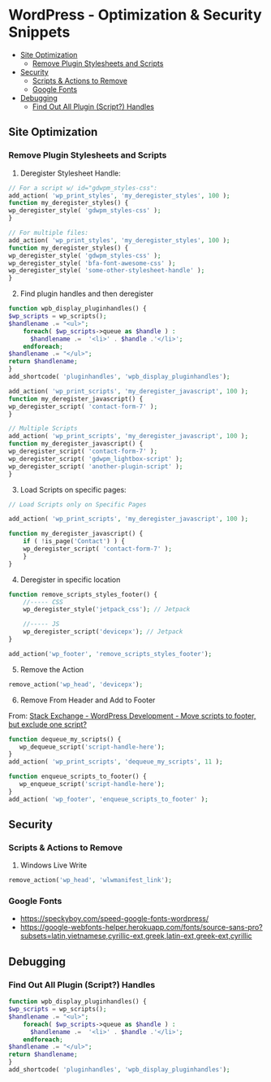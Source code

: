# WordPress - Optimization & Security Snippets

<!-- MarkdownTOC -->

* [Site Optimization](#site-optimization)
  * [Remove Plugin Stylesheets and Scripts](#remove-plugin-stylesheets-and-scripts)
* [Security](#security)
  * [Scripts & Actions to Remove](#scripts--actions-to-remove)
  * [Google Fonts](#google-fonts)
* [Debugging](#debugging)
  * [Find Out All Plugin \(Script?\) Handles](#find-out-all-plugin-script-handles)

<!-- /MarkdownTOC -->

<a id="site-optimization"></a>
## Site Optimization

<a id="remove-plugin-stylesheets-and-scripts"></a>
### Remove Plugin Stylesheets and Scripts

1. Deregister Stylesheet Handle:

```php
// For a script w/ id="gdwpm_styles-css":
add_action( 'wp_print_styles', 'my_deregister_styles', 100 );
function my_deregister_styles() {
wp_deregister_style( 'gdwpm_styles-css' );
}

// For multiple files:
add_action( 'wp_print_styles', 'my_deregister_styles', 100 );
function my_deregister_styles() {
wp_deregister_style( 'gdwpm_styles-css' );
wp_deregister_style( 'bfa-font-awesome-css' );
wp_deregister_style( 'some-other-stylesheet-handle' );
}
```

2. Find plugin handles and then deregister

```php
function wpb_display_pluginhandles() {
$wp_scripts = wp_scripts();
$handlename .= "<ul>";
    foreach( $wp_scripts->queue as $handle ) :
      $handlename .=  '<li>' . $handle .'</li>';
    endforeach;
$handlename .= "</ul>";
return $handlename;
}
add_shortcode( 'pluginhandles', 'wpb_display_pluginhandles');
```

```php
add_action( 'wp_print_scripts', 'my_deregister_javascript', 100 );
function my_deregister_javascript() {
wp_deregister_script( 'contact-form-7' );
}

// Multiple Scripts
add_action( 'wp_print_scripts', 'my_deregister_javascript', 100 );
function my_deregister_javascript() {
wp_deregister_script( 'contact-form-7' );
wp_deregister_script( 'gdwpm_lightbox-script' );
wp_deregister_script( 'another-plugin-script' );
}
```

3. Load Scripts on specific pages:

```php
// Load Scripts only on Specific Pages

add_action( 'wp_print_scripts', 'my_deregister_javascript', 100 );

function my_deregister_javascript() {
    if ( !is_page('Contact') ) {
    wp_deregister_script( 'contact-form-7' );
    }
}
```

4. Deregister in specific location

```php
function remove_scripts_styles_footer() {
    //----- CSS
    wp_deregister_style('jetpack_css'); // Jetpack

    //----- JS
    wp_deregister_script('devicepx'); // Jetpack
}

add_action('wp_footer', 'remove_scripts_styles_footer');
```

5. Remove the Action

```php
remove_action('wp_head', 'devicepx');
```

6. Remove From Header and Add to Footer

From: [Stack Exchange - WordPress Development - Move scripts to footer, but exclude one script?](https://wordpress.stackexchange.com/questions/205938/move-scripts-to-footer-but-exclude-one-script)

```php
function dequeue_my_scripts() {
   wp_dequeue_script('script-handle-here');
}
add_action( 'wp_print_scripts', 'dequeue_my_scripts', 11 );
```

```php
function enqueue_scripts_to_footer() {
   wp_enqueue_script('script-handle-here');
}
add_action( 'wp_footer', 'enqueue_scripts_to_footer' );
```

<a id="security"></a>
## Security

<a id="scripts--actions-to-remove"></a>
### Scripts & Actions to Remove

1. Windows Live Write
```php
remove_action('wp_head', 'wlwmanifest_link');
```

<a id="google-fonts"></a>
### Google Fonts

* https://speckyboy.com/speed-google-fonts-wordpress/
* https://google-webfonts-helper.herokuapp.com/fonts/source-sans-pro?subsets=latin,vietnamese,cyrillic-ext,greek,latin-ext,greek-ext,cyrillic

<a id="debugging"></a>
## Debugging

<a id="find-out-all-plugin-script-handles"></a>
### Find Out All Plugin (Script?) Handles

```php
function wpb_display_pluginhandles() {
$wp_scripts = wp_scripts();
$handlename .= "<ul>";
    foreach( $wp_scripts->queue as $handle ) :
      $handlename .=  '<li>' . $handle .'</li>';
    endforeach;
$handlename .= "</ul>";
return $handlename;
}
add_shortcode( 'pluginhandles', 'wpb_display_pluginhandles');
```
